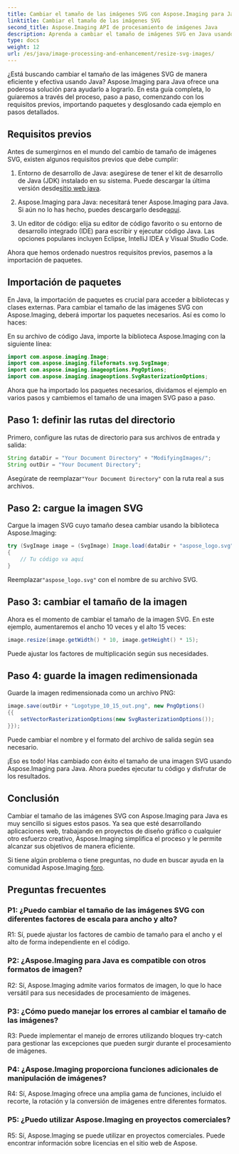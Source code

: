 ```yaml
---
title: Cambiar el tamaño de las imágenes SVG con Aspose.Imaging para Java
linktitle: Cambiar el tamaño de las imágenes SVG
second_title: Aspose.Imaging API de procesamiento de imágenes Java
description: Aprenda a cambiar el tamaño de imágenes SVG en Java usando Aspose.Imaging para Java. Guía paso a paso para un procesamiento de imágenes eficiente.
type: docs
weight: 12
url: /es/java/image-processing-and-enhancement/resize-svg-images/
---
```

¿Está buscando cambiar el tamaño de las imágenes SVG de manera eficiente y efectiva usando Java? Aspose.Imaging para Java ofrece una poderosa solución para ayudarlo a lograrlo. En esta guía completa, lo guiaremos a través del proceso, paso a paso, comenzando con los requisitos previos, importando paquetes y desglosando cada ejemplo en pasos detallados.

## Requisitos previos

Antes de sumergirnos en el mundo del cambio de tamaño de imágenes SVG, existen algunos requisitos previos que debe cumplir:

1.  Entorno de desarrollo de Java: asegúrese de tener el kit de desarrollo de Java (JDK) instalado en su sistema. Puede descargar la última versión desde[sitio web java](https://www.oracle.com/java/technologies/javase-downloads).

2. Aspose.Imaging para Java: necesitará tener Aspose.Imaging para Java. Si aún no lo has hecho, puedes descargarlo desde[aquí](https://releases.aspose.com/imaging/java/).

3. Un editor de código: elija su editor de código favorito o su entorno de desarrollo integrado (IDE) para escribir y ejecutar código Java. Las opciones populares incluyen Eclipse, IntelliJ IDEA y Visual Studio Code.

Ahora que hemos ordenado nuestros requisitos previos, pasemos a la importación de paquetes.

## Importación de paquetes

En Java, la importación de paquetes es crucial para acceder a bibliotecas y clases externas. Para cambiar el tamaño de las imágenes SVG con Aspose.Imaging, deberá importar los paquetes necesarios. Así es como lo haces:

En su archivo de código Java, importe la biblioteca Aspose.Imaging con la siguiente línea:

```java
import com.aspose.imaging.Image;
import com.aspose.imaging.fileformats.svg.SvgImage;
import com.aspose.imaging.imageoptions.PngOptions;
import com.aspose.imaging.imageoptions.SvgRasterizationOptions;
```

Ahora que ha importado los paquetes necesarios, dividamos el ejemplo en varios pasos y cambiemos el tamaño de una imagen SVG paso a paso.


## Paso 1: definir las rutas del directorio

Primero, configure las rutas de directorio para sus archivos de entrada y salida:

```java
String dataDir = "Your Document Directory" + "ModifyingImages/";
String outDir = "Your Document Directory";
```

 Asegúrate de reemplazar`"Your Document Directory"` con la ruta real a sus archivos.

## Paso 2: cargue la imagen SVG

Cargue la imagen SVG cuyo tamaño desea cambiar usando la biblioteca Aspose.Imaging:

```java
try (SvgImage image = (SvgImage) Image.load(dataDir + "aspose_logo.svg"))
{
    // Tu código va aquí
}
```

 Reemplazar`"aspose_logo.svg"` con el nombre de su archivo SVG.

## Paso 3: cambiar el tamaño de la imagen

Ahora es el momento de cambiar el tamaño de la imagen SVG. En este ejemplo, aumentaremos el ancho 10 veces y el alto 15 veces:

```java
image.resize(image.getWidth() * 10, image.getHeight() * 15);
```

Puede ajustar los factores de multiplicación según sus necesidades.

## Paso 4: guarde la imagen redimensionada

Guarde la imagen redimensionada como un archivo PNG:

```java
image.save(outDir + "Logotype_10_15_out.png", new PngOptions()
{{
    setVectorRasterizationOptions(new SvgRasterizationOptions());
}});
```

Puede cambiar el nombre y el formato del archivo de salida según sea necesario.

¡Eso es todo! Has cambiado con éxito el tamaño de una imagen SVG usando Aspose.Imaging para Java. Ahora puedes ejecutar tu código y disfrutar de los resultados.

## Conclusión

Cambiar el tamaño de las imágenes SVG con Aspose.Imaging para Java es muy sencillo si sigues estos pasos. Ya sea que esté desarrollando aplicaciones web, trabajando en proyectos de diseño gráfico o cualquier otro esfuerzo creativo, Aspose.Imaging simplifica el proceso y le permite alcanzar sus objetivos de manera eficiente.

Si tiene algún problema o tiene preguntas, no dude en buscar ayuda en la comunidad Aspose.Imaging.[foro](https://forum.aspose.com/).

## Preguntas frecuentes

### P1: ¿Puedo cambiar el tamaño de las imágenes SVG con diferentes factores de escala para ancho y alto?

R1: Sí, puede ajustar los factores de cambio de tamaño para el ancho y el alto de forma independiente en el código.

### P2: ¿Aspose.Imaging para Java es compatible con otros formatos de imagen?

R2: Sí, Aspose.Imaging admite varios formatos de imagen, lo que lo hace versátil para sus necesidades de procesamiento de imágenes.

### P3: ¿Cómo puedo manejar los errores al cambiar el tamaño de las imágenes?

R3: Puede implementar el manejo de errores utilizando bloques try-catch para gestionar las excepciones que pueden surgir durante el procesamiento de imágenes.

### P4: ¿Aspose.Imaging proporciona funciones adicionales de manipulación de imágenes?

R4: Sí, Aspose.Imaging ofrece una amplia gama de funciones, incluido el recorte, la rotación y la conversión de imágenes entre diferentes formatos.

### P5: ¿Puedo utilizar Aspose.Imaging en proyectos comerciales?

R5: Sí, Aspose.Imaging se puede utilizar en proyectos comerciales. Puede encontrar información sobre licencias en el sitio web de Aspose.